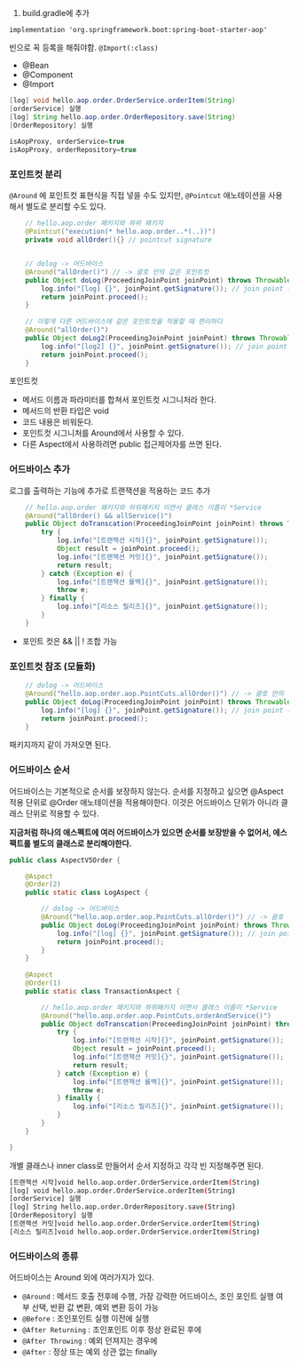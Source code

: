 1. build.gradle에 추가

```
implementation 'org.springframework.boot:spring-boot-starter-aop'
```



빈으로 꼭 등록을 해줘야함. `@Import(:class)`

- @Bean
- @Component
- @Import

```java
[log] void hello.aop.order.OrderService.orderItem(String)
[orderService] 실행
[log] String hello.aop.order.OrderRepository.save(String)
[OrderRepository] 실행
  
isAopProxy, orderService=true
isAopProxy, orderRepository=true
```



### 포인트컷 분리

`@Around` 에 포인트컷 표현식을 직접 넣을 수도 있지만, `@Pointcut` 애노테이션을 사용해서 별도로 분리할 수도 있다.

```java
    // hello.aop.order 패키지와 하위 패키지
    @Pointcut("execution(* hello.aop.order..*(..))")
    private void allOrder(){} // pointcut signature


    // dolog -> 어드바이스
    @Around("allOrder()") // -> 괄호 안의 값은 포인트컷
    public Object doLog(ProceedingJoinPoint joinPoint) throws Throwable {
        log.info("[log] {}", joinPoint.getSignature()); // join point 시그니처
        return joinPoint.proceed();
    }
    
    // 이렇게 다른 어드바이스에 같은 포인트컷을 적용할 때 편리하다
    @Around("allOrder()") 
    public Object doLog2(ProceedingJoinPoint joinPoint) throws Throwable {
        log.info("[log2] {}", joinPoint.getSignature()); // join point 시그니처
        return joinPoint.proceed();
    }
```



포인트컷

- 메서드 이름과 파라미터를 합쳐서 포인트컷 시그니처라 한다.
- 메서드의 반환 타입은 void
- 코드 내용은 비워둔다.
- 포인트컷 시그니처를 Around에서 사용할 수 있다.
- 다른 Aspect에서 사용하려면 public 접근제어자를 쓰면 된다.



### 어드바이스 추가

로그를 출력하는 기능에 추가로 트랜잭션을 적용하는 코드 추가

```java
    // hello.aop.order 패키지와 하위패키지 이면서 클래스 이름이 *Service
    @Around("allOrder() && allService()")
    public Object doTranscation(ProceedingJoinPoint joinPoint) throws Throwable {
        try {
            log.info("[트랜잭션 시작]{}", joinPoint.getSignature());
            Object result = joinPoint.proceed();
            log.info("[트랜잭션 커밋]{}", joinPoint.getSignature());
            return result;
        } catch (Exception e) {
            log.info("[트랜잭션 롤백]{}", joinPoint.getSignature());
            throw e;
        } finally {
            log.info("[리소스 릴리즈]{}", joinPoint.getSignature());
        }
    }
```

- 포인트 컷은 && || ! 조합 가능



### 포인트컷 참조 (모듈화)

```java
    // dolog -> 어드바이스
    @Around("hello.aop.order.aop.PointCuts.allOrder()") // -> 괄호 안의 값은 포인트컷
    public Object doLog(ProceedingJoinPoint joinPoint) throws Throwable {
        log.info("[log] {}", joinPoint.getSignature()); // join point 시그니처
        return joinPoint.proceed();
    }
```

패키지까지 같이 가져오면 된다.



### 어드바이스 순서

어드바이스는 기본적으로 순서를 보장하지 않는다. 순서를 지정하고 싶으면 @Aspect 적용 단위로 @Order 애노테이션을 적용해야한다. 이것은 어드바이스 단위가 아니라 클래스 단위로 적용할 수 있다.

**지금처럼 하나의 애스펙트에 여러 어드바이스가 있으면 순서를 보장받을 수 없어서, 에스팩트를 별도의 클래스로 분리해야한다.**

```java
public class AspectV5Order {

    @Aspect
    @Order(2)
    public static class LogAspect {

        // dolog -> 어드바이스
        @Around("hello.aop.order.aop.PointCuts.allOrder()") // -> 괄호 안의 값은 포인트컷
        public Object doLog(ProceedingJoinPoint joinPoint) throws Throwable {
            log.info("[log] {}", joinPoint.getSignature()); // join point 시그니처
            return joinPoint.proceed();
        }
    }
    
    @Aspect
    @Order(1)
    public static class TransactionAspect {

        // hello.aop.order 패키지와 하위패키지 이면서 클래스 이름이 *Service
        @Around("hello.aop.order.aop.PointCuts.orderAndService()")
        public Object doTranscation(ProceedingJoinPoint joinPoint) throws Throwable {
            try {
                log.info("[트랜잭션 시작]{}", joinPoint.getSignature());
                Object result = joinPoint.proceed();
                log.info("[트랜잭션 커밋]{}", joinPoint.getSignature());
                return result;
            } catch (Exception e) {
                log.info("[트랜잭션 롤백]{}", joinPoint.getSignature());
                throw e;
            } finally {
                log.info("[리소스 릴리즈]{}", joinPoint.getSignature());
            }
        } 
    }

}
```

개별 클래스나 inner class로 만들어서 순서 지정하고 각각 빈 지정해주면 된다.



```bash
[트랜잭션 시작]void hello.aop.order.OrderService.orderItem(String)
[log] void hello.aop.order.OrderService.orderItem(String)
[orderService] 실행
[log] String hello.aop.order.OrderRepository.save(String)
[OrderRepository] 실행
[트랜잭션 커밋]void hello.aop.order.OrderService.orderItem(String)
[리소스 릴리즈]void hello.aop.order.OrderService.orderItem(String)
```



### 어드바이스의 종류

어드바이스는 Around 외에 여러가지가 있다.

- `@Around` : 메서드 호출 전후에 수행, 가장 강력한 어드바이스, 조인 포인트 실행 여부 선택, 반환 값 변환, 예외 변환 등이 가능
- `@Before` : 조인포인트 실행 이전에 실행
- `@After Returning` : 조인포인트 이후 정상 완료된 후에
- `@After Throwing` : 예외 던져지는 경우에
- `@After` : 정상 또는 예외 상관 없는 finally




